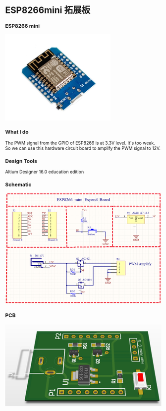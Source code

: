 # ESP8266mini 拓展板  

### ESP8266 mini 
![](https://github.com/Oslomayor/Markdown-Imglib/blob/master/Imgs/esp8266-mini.png?raw=true)

### What I do
The PWM signal from the GPIO of ESP8266 is at 3.3V level. It's too weak. So we can use this hardware circuit board to amplify the PWM signal to 12V.  

### Design Tools
Altium Designer 16.0 education edition  

### Schematic
![](https://github.com/Oslomayor/Markdown-Imglib/blob/master/Imgs/esp8266-mini-expand-board-schematic.png?raw=true)  

### PCB  
![](https://github.com/Oslomayor/Markdown-Imglib/blob/master/Imgs/esp8266-mini-expand-board-pcb.png?raw=true)  
